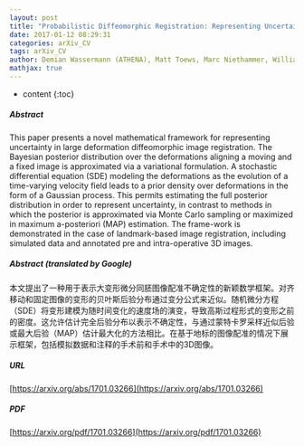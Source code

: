```yaml
---
layout: post
title: "Probabilistic Diffeomorphic Registration: Representing Uncertainty"
date: 2017-01-12 08:29:31
categories: arXiv_CV
tags: arXiv_CV
author: Demian Wassermann (ATHENA), Matt Toews, Marc Niethammer, William Wells Iii
mathjax: true
---
```


* content
{:toc}

##### Abstract
This paper presents a novel mathematical framework for representing uncertainty in large deformation diffeomorphic image registration. The Bayesian posterior distribution over the deformations aligning a moving and a fixed image is approximated via a variational formulation. A stochastic differential equation (SDE) modeling the deformations as the evolution of a time-varying velocity field leads to a prior density over deformations in the form of a Gaussian process. This permits estimating the full posterior distribution in order to represent uncertainty, in contrast to methods in which the posterior is approximated via Monte Carlo sampling or maximized in maximum a-posteriori (MAP) estimation. The frame-work is demonstrated in the case of landmark-based image registration, including simulated data and annotated pre and intra-operative 3D images.

##### Abstract (translated by Google)
本文提出了一种用于表示大变形微分同胚图像配准不确定性的新颖数学框架。对齐移动和固定图像的变形的贝叶斯后验分布通过变分公式来近似。随机微分方程（SDE）将变形建模为随时间变化的速度场的演变，导致高斯过程形式的变形之前的密度。这允许估计完全后验分布以表示不确定性，与通过蒙特卡罗采样近似后验或最大后验（MAP）估计最大化的方法相比。在基于地标的图像配准的情况下展示框架，包括模拟数据和注释的手术前和手术中的3D图像。

##### URL
[https://arxiv.org/abs/1701.03266](https://arxiv.org/abs/1701.03266)

##### PDF
[https://arxiv.org/pdf/1701.03266](https://arxiv.org/pdf/1701.03266)


